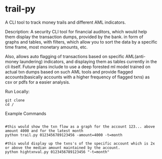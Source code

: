 # trail-py
A CLI tool to track money trails and different AML indicators.


Description:
A security CLI tool for financial auditors, which would help them display the transaction dumps, provided by the bank. in form of graphs and tables, with filters, which allow you to sort the data by a specific time frame, most monetary amounts, etc.

Also, allows auto flagging of transactions based on specific AML(anti-money laundering) indicators, and displaying them as tables currently in the cli itself. Future plans include to use a deep forested ml model trained on actual txn dumps based on such AML tools and provide flagged accounts(basically accounts with a higher frequency of flagged txns) as csv or pdfs for a easier analysis.

Run Locally:

```
git clone
cd /
```
Example Commands

```(python)

#this would show the txn flow as a graph for the account 123... above amount 4000 and for the latest month
python trail.py 0123456789123456 -amount=4000 -t=month

#this would display up the txns's of the specific account which is 2x or above the median amount maintained by the account.
python hightxnval.py 0123456789123456 "-t=month"

```
